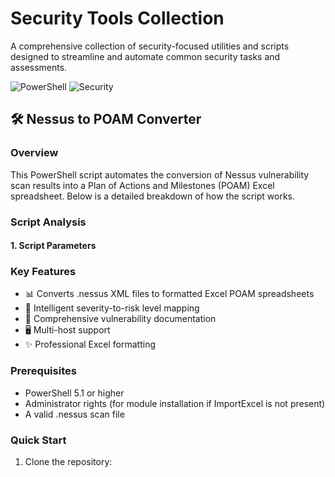 # Security Tools Collection

A comprehensive collection of security-focused utilities and scripts designed to streamline and automate common security tasks and assessments.

![PowerShell](https://img.shields.io/badge/PowerShell-%235391FE.svg?style=for-the-badge&logo=powershell&logoColor=white)
![Security](https://img.shields.io/badge/Security-FF1B2D?style=for-the-badge&logo=security&logoColor=white)

## 🛠️ Nessus to POAM Converter

### Overview
This PowerShell script automates the conversion of Nessus vulnerability scan results into a Plan of Actions and Milestones (POAM) Excel spreadsheet. Below is a detailed breakdown of how the script works.

### Script Analysis

#### 1. Script Parameters

### Key Features
- 📊 Converts .nessus XML files to formatted Excel POAM spreadsheets
- 🎯 Intelligent severity-to-risk level mapping
- 📝 Comprehensive vulnerability documentation
- 🖥️ Multi-host support
- ✨ Professional Excel formatting

### Prerequisites
- PowerShell 5.1 or higher
- Administrator rights (for module installation if ImportExcel is not present)
- A valid .nessus scan file

### Quick Start
1. Clone the repository:
